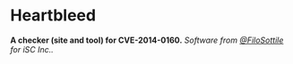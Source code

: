 # Heartbleed

**A checker (site and tool) for CVE-2014-0160.** *Software from [@FiloSottile](https://github.com/FiloSottile) for iSC Inc..*
